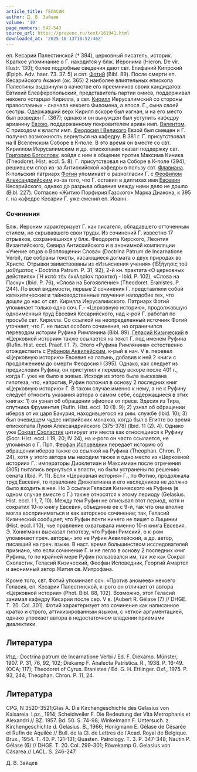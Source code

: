 ```yaml
---
article_title: ГЕЛАСИЙ
author: Д. В. Зайцев
volume: '10'
page_numbers: 542-543
source_url: https://pravenc.ru/text/161941.html
downloaded_at: '2025-10-13T10:52:46Z'
---
```


еп. Кесарии Палестинской († 394), церковный писатель, историк. Краткое упоминание о Г. находится у блж. Иеронима (Hieron. De vir. illustr. 130); более подробные сведения дают свт. Епифаний Кипрский (Epiph. Adv. haer. 73. 37. 5) и свт. [Фотий](https://pravenc.ru/text/Фотий.html) (Bibl. 89). После смерти еп. Кесарийского Акакия (ок. 365) 2 наиболее влиятельных епископа Палестины выдвинули в качестве его преемников своих кандидатов: Евтихий Елевферопольский, представитель партии омиев, поддерживал некоего «старца» Кирилла, а свт. [Кирилл](https://pravenc.ru/text/Кирилл.html) Иерусалимский со стороны православных - сначала некоего Филомена, а впосл. Г., сына своей сестры. Одержавший верх Кирилл вскоре был изгнан, и на его место был возведен Г. (367); однако и он вынужден был уступить кафедру арианину [Евзою](https://pravenc.ru/text/Евзою.html), поддержанному покровителем ариан имп. [Валентом](https://pravenc.ru/text/Валентом.html). С приходом к власти имп. [Феодосия I Великого](<https://pravenc.ru/text/Феодосия I Великого.html>) Евзой был смещен и Г. получил возможность вернуться на кафедру. В 381 г. Г. присутствовал на II Вселенском Соборе в К-поле. В это время он вместе со свт. Кириллом Иерусалимским и др. епископами оказал поддержку свт. [Григорию Богослову](<https://pravenc.ru/text/Григорий Богослов.html>), войдя с ним в общение против Максима Киника (Theodoret. Hist. eccl. 5. 8). Г. присутствовал на Соборе в К-поле (394), решившем спор из-за Антиохийской кафедры в пользу свт. [Флавиана](https://pravenc.ru/text/Флавиан.html). К-польский патриарх [Фотий](https://pravenc.ru/text/Фотий.html) упоминает о разногласии Г. с [Феофилом Александрийским](<https://pravenc.ru/text/Феофилом Александрийским.html>) из-за того, что Г. оставил в диптихах имя [Евсевия](https://pravenc.ru/text/Евсевий.html) Кесарийского, однако до разрыва общения между ними дело не дошло (Bibl. 227). Согласно «Житию Порфирия Газского» Марка Диакона, к 395 г. на кафедре Кесарии Г. уже сменил еп. Иоанн.

### Сочинения

Блж. Иероним характеризует Г. как писателя, обладавшего отточенным стилем, но скрывавшего свои труды. Из сочинений Г. известно 17 отрывков, сохранившихся у блж. Феодорита Кирского, Леонтия Византийского, Севира Антиохийского и в анонимной компиляции «Учение отцов о Воплощении Слова» (Doctrina Patrum de Incarnatione Verbi), где собраны тексты, касающиеся догмата о двух природах во Христе. Отрывки заимствованы из «Изъяснения учения» (᾿Εξήγησις τοῦ μαθήματος - Doctrina Patrum. P. 31, 92), 2-й кн. трактата «О церковных действиях» (῾Η κατὰ τὴν ἐκκλησίαν πρακτική - Ibid. P. 102), «Слова на Пасху» (Ibid. P. 76), «Слова на Богоявление» (Theodoret. Eranistes. P. 244). По всей видимости, первые 2 сочинения Г. представляли собой катехитические и тайноводственные поучения наподобие тех, что дошли до нас от свт. Кирилла Иерусалимского. Патриарх Фотий упоминает только одно соч. Г.- «Церковную историю», продолжавшую одноименный труд Евсевия Кесарийского, над к-рой Г. работал по просьбе свт. Кирилла. Со ссылкой на неопределенный источник Фотий уточняет, что Г. не писал особого сочинения, но ограничился переводом истории Руфина Римлянина (Bibl. 89). [Геласий Кизический](<https://pravenc.ru/text/Геласий Кизический.html>) в «Церковной истории» также ссылается на текст Г. под именем Руфина (Rufin. Hist. eccl. Praef. I 1. 7). Этого «Руфина Римлянина» естественно отождествить с [Руфином Аквилейским](<https://pravenc.ru/text/Руфином Аквилейским.html>), к-рый в нач. V в. перевел «Церковную историю» Евсевия на латынь, добавив к ней 2 книги с продолжением до смерти Феодосия I (395). Однако, как следует из предисловия Руфина, он приступил к переводу вскоре после 401 г., когда Г. уже не было в живых. Исходя из этого была высказана гипотеза, что, напротив, Руфин положил в основу 2 последних книг «Церковную историю» Г. В таком случае именно к нему, а не к Руфину следует относить указания автора о самом себе, содержащиеся в этих книгах: 1) он узнал об обращении эфиопов от пресв. Эдесия из Тира, спутника Фрументия (Rufin. Hist. еccl. 10 (1). 9); 2) узнал об обращении иберов от их царя Бакурия, находившегося на рим. службе (Ibid. 10); 3) был очевидцем чудес нитрийских монахов, когда был в Египте во время епископата Лукия Александрийского (375-378) (Ibid. 11 (2). 4). Однако уже [Сократ Схоластик](<https://pravenc.ru/text/Сократ Схоластик.html>) цитирует эти места как относящиеся к Руфину (Socr. Hist. eccl. I 19, 20; IV 24), на к-рого он часто ссылается, не упоминая о Г. Прп. [Феофан Исповедник](<https://pravenc.ru/text/Феофан Исповедник.html>) передает историю об обращении иберов также со ссылкой на Руфина (Theophan. Сhron. P. 24), хотя у этого автора мы находим также и одно место из «Церковной истории» Г.: императоры Диоклетиан и Максимиан после отречения (305) пытались вернуться к власти, но были устранены по решению сената (Ibid. P. 11). Если «Церковная история» Г., по Фотию, продолжала труд Евсевия, то правление Диоклетиана и его наследников не должно было входить в нее. Но 3 ссылки Геласия Кизического на Руфина (в одном случае вместе с Г.) также относятся к этому периоду (Gelasius. Hist. eccl. I 1, 7, 10). Между тем Руфин не описывал этот период, хотя и сократил 10-ю книгу Евсевия, объединив ее с 9-й, так что она вполне могла восприниматься и как авторское сочинение; так, Геласий Кизический сообщает, что Руфин почти ничего не пишет о Лицинии (Hist. eccl. I 10), чье правление охватывала именно 10-я книга Евсевия. Э. Хонигманн высказал гипотезу, что Руфин Римский, о к-ром упоминают греч. авторы,- это не Руфин Аквилейский, а др. автор, писавший на греч. языке. В наст. время большинством исследователей признано, что если сочинение Г. и не легло в основу 2 последних книг Руфина, то по крайней мере Руфин пользовался им, так же как Сократ Схоластик, Геласий Кизический, Феофан Исповедник, Георгий Амартол и анонимный автор Жития св. Митрофана.

Кроме того, свт. Фотий упоминает соч. «Против аномеев» некоего Геласия, еп. Кесарии Палестинской, к-рого он отличает от автора «Церковной истории» (Phot. Bibl. 88, 102). Возможно, этот Геласий занимал кафедру Кесарии после сер. V в. (Aubert R. Gélase (7) // DHGE. T. 20. Col. 301). Фотий характеризует это сочинение как написанное кратко и строго, аттикизированным языком, с четкой аргументацией, однако упрекает автора в недостаточном владении приемами диалектики.

## Литература

Изд.: Doctrina patrum de Incarnatione Verbi / Ed. F. Diekamp. Münster, 1907. P. 31, 76, 92, 102; Diekamp F. Analecta Patristica. R., 1938. P. 16-49. (OCA; 117); Theodoret of Cyrus. Eranistes / Ed. G. H. Ettlinger. Oxf., 1975. P. 93, 244; Theophan. Chron. P. 11, 24.

## Литература

CPG, N 3520-3521;Glas A. Die Kirchengeschichte des Gelasius von Kaisareia. Lpz., 1914; Scheidweiler F. Die Bedeutung der Vita Metrophanis et Alexandri // BZ. 1957. Bd. 50. S. 74-98; Winkelmann F. Untersuch. z. Kirchengeschichte d. Gelasius. B., 1966; Honigmann E. Gélase de Césarée et Rufin de Aquilée // Bull. de la Cl. de Lettres de l'Acad. Royal de Belgique. Brux., 1954. T. 40. P. 121-131; Quasten. Patrology. T. 3. P. 347-348; Nautin P. Gélase (6) // DHGE. T. 20. Col. 299-301; Röwekamp G. Gelasius von Cäsarea // LACL. S. 246-247.

Д. В. Зайцев
